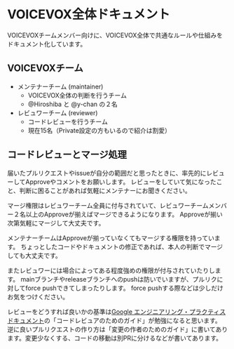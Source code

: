 # VOICEVOX全体ドキュメント

VOICEVOXチームメンバー向けに、VOICEVOX全体で共通なルールや仕組みをドキュメント化しています。

## VOICEVOXチーム

* メンテナーチーム (maintainer)
  * VOICEVOX全体の判断を行うチーム
  * @Hiroshiba と @y-chan の２名
* レビュワーチーム (reviewer)
  * コードレビューを行うチーム
  * 現在15名（Private設定の方もいるので紹介は割愛）

## コードレビューとマージ処理

届いたプルリクエストやissueが自分の範囲だと思ったときに、率先的にレビューしてApproveやコメントをお願いします。
レビューをしていて気になったこと、判断に困ることがあれば気軽にメンテナーにお聞きください。

マージ権限はレビュワーチーム全員に付与されていて、レビュワーチームメンバー２名以上のApproveが揃えばマージできるようになります。
Approveが揃い次第気軽にマージして大丈夫です。

メンテナーチームはApproveが揃っていなくてもマージする権限を持っています。
ちょっとしたコードやドキュメントの修正であれば、本人の判断でマージしても大丈夫です。

またレビュワーには場合によってある程度強めの権限が付与されていたりします。
mainブランチやreleaseブランチへのpushは防いでいますが、プルリクに対してforce pushできてしまったりします。
force pushする際などは少しだけお気をつけください。

レビューをどうすれば良いかの基準は[Google エンジニアリング・プラクティス ドキュメント](https://google-engineering-practices.translation.shuuji3.xyz/)の「コードレビュアのためのガイド」が勉強になると思います。
逆に良いプルリクエストの作り方は「変更の作者のためのガイド」に書いてあります。変更少なくする、コードの移動は別PRに分けるなどが書いてあります。
